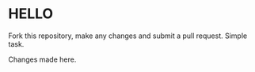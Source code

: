 # HELLO

Fork this repository, make any changes and submit a pull request. Simple task.

Changes made here.

